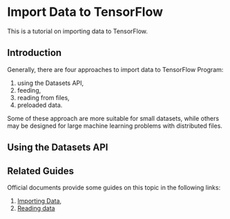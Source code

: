 # Import Data to TensorFlow

This is a tutorial on importing data to TensorFlow.

## Introduction

Generally, there are four approaches to import data to TensorFlow Program:

1. using the Datasets API,
2. feeding,
3. reading from files,
4. preloaded data.

Some of these approach are more suitable for small datasets, while others may
be designed for large machine learning problems with distributed files.

## Using the Datasets API





## Related Guides

Official documents provide some guides on this topic in the following links:

1. [Importing Data](https://www.tensorflow.org/programmers_guide/datasets),
2. [Reading data](https://www.tensorflow.org/api_guides/python/reading_data)